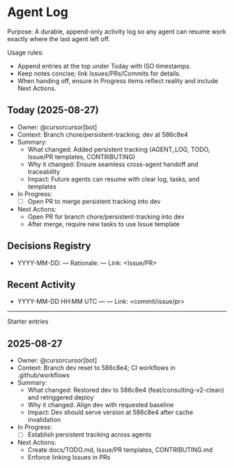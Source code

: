 # Agent Log

Purpose: A durable, append-only activity log so any agent can resume work exactly where the last agent left off.

Usage rules:
- Append entries at the top under Today with ISO timestamps.
- Keep notes concise; link Issues/PRs/Commits for details.
- When handing off, ensure In Progress items reflect reality and include Next Actions.

## Today (2025-08-27)
- Owner: @cursorcursor[bot]
- Context: Branch chore/persistent-tracking; dev at 586c8e4
- Summary:
  - What changed: Added persistent tracking (AGENT_LOG, TODO, Issue/PR templates, CONTRIBUTING)
  - Why it changed: Ensure seamless cross-agent handoff and traceability
  - Impact: Future agents can resume with clear log, tasks, and templates
- In Progress:
  - [ ] Open PR to merge persistent tracking into dev
- Next Actions:
  - Open PR for branch chore/persistent-tracking into dev
  - After merge, require new tasks to use Issue template

## Decisions Registry
- YYYY-MM-DD: <decision> — Rationale: <why> — Link: <Issue/PR>

## Recent Activity
- YYYY-MM-DD HH:MM UTC — <short action> — Link: <commit/issue/pr>

---

Starter entries

## 2025-08-27
- Owner: @cursorcursor[bot]
- Context: Branch dev reset to 586c8e4; CI workflows in .github/workflows
- Summary:
  - What changed: Restored dev to 586c8e4 (feat/consulting-v2-clean) and retriggered deploy
  - Why it changed: Align dev with requested baseline
  - Impact: Dev should serve version at 586c8e4 after cache invalidation
- In Progress:
  - [ ] Establish persistent tracking across agents
- Next Actions:
  - Create docs/TODO.md, Issue/PR templates, CONTRIBUTING.md
  - Enforce linking Issues in PRs

